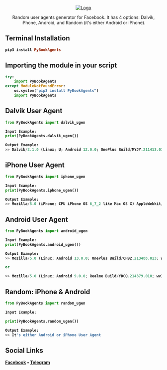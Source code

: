 <p align="center">
  <a href="https://github.com/sintxcs">
    <img src="https://raw.githubusercontent.com/sintxcs/PyBookAgents/main/assets/PyBookAgents.jpg" alt="Logo">
  </a>
  <p align="center">
    Random user agents generator for Facebook. It has 4 options: Dalvik, iPhone, Android, and Random (it's either Android or iPhone).<b>
</p>

## Terminal Installation
```ruby
pip3 install PyBookAgents
```

## Importing the module in your script
```python
try:
    import PyBookAgents
except ModuleNotFoundError:
    os.system("pip3 install PyBookAgents")
    import PyBookAgents
```

## Dalvik User Agent
```python
from PyBookAgents import dalvik_ugen

Input Example:
print(PyBookAgents.dalvik_ugen())

Output Example:
>> Dalvik/2.1.0 (Linux; U; Android 12.0.0; OnePlus Build/MYJY.211413.014 [FBAN/FB4A;FBAV/220.0.0.47115;FBBV/317123424;FBDM/FBDM/{density=2.1,width=1814,height=1023};FBLC/hu_HU;FBRV/317123424;FBCR/Metfone;FBMF/OnePlus;FBBD/OnePlus_8_Pro;FBPN/com.facebook.lite;FBDV/OnePlus_8_Pro;FBSV/9;FBOP/19;FBBK/4;FBCA/x86_64:x86:arm64-v8a;]
```

## iPhone User Agent
```python
from PyBookAgents import iphone_ugen

Input Example:
print(PyBookAgents.iphone_ugen())

Output Example:
>> Mozilla/5.0 (iPhone; CPU iPhone OS 6_7_2 like Mac OS X) AppleWebkit/509.1.15 (KHTML, like Gecko) Mobile/21B101 [FBAN/FBIOS;FBAV/445.0.0.35.117;FBBV/548375166;FBDV/iPhone12,8;FBMD/iPhone;FBSN/iOS;FBSV/6_7_2;FBSS/3;FBID/phone;FBLC/lo_LA;FBOP/30;FBRV/554305165]
```

## Android User Agent
```python
from PyBookAgents import android_ugen

Input Example:
print(PyBookAgents.android_ugen())

Output Example:
>> Mozilla/5.0 (Linux; Android 13.0.0; OnePlus Build/CH92.213488.013; wv) AppleWebkit/512.27 (KHTML, like Gecko) Version/4.0 Chrome/107.0.5362.121 Mobile Safari/435.33 Instagram 312.1.0.34.111 Android (34/14; 420dpi; 1080x2133; oneplus; OnePlus_8_Pro; r0s; s5e9925; de_DE; 553971276)

or

>> Mozilla/5.0 (Linux; Android 9.0.0; Realme Build/YDCQ.214379.010; wv) AppleWebkit/598.28 (KHTML, like Gecko) Version/4.0 Chrome/103.0.5872.119 Mobile Safari/536.29 [FB_IAB/FB4A;FBAV/445.0.0.34.118;]
```

## Random: iPhone & Android
```python
from PyBookAgents import random_ugen

Input Example:

print(PyBookAgents.random_ugen())

Output Example:
>> It's either Android or iPhone User Agent
```

## Social Links
[Facebook](https://facebook.com/sintxcs) • [Telegram](https://t.me/syntxcs)
